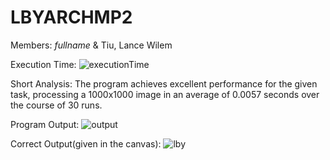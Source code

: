 # LBYARCHMP2
Members: *fullname* & Tiu, Lance Wilem

Execution Time: 
![executionTime](https://github.com/user-attachments/assets/dc75b26d-4d21-484b-989d-bb08c870248d)

Short Analysis:
The program achieves excellent performance for the given task, processing a 1000x1000 image in an average of 0.0057 seconds over the course of 30 runs.

Program Output:
![output](https://github.com/user-attachments/assets/896177f5-9a8d-4099-a5c8-cba9ff1c14a5)

Correct Output(given in the canvas):
![lby](https://github.com/user-attachments/assets/3de46a42-4ba5-4a3f-a953-8ad8aed10908)
